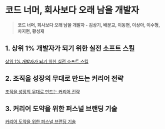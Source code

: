 # 코드 너머, 회사보다 오래 남을 개발자

> **코드 너머, 회사보다 오래 남을 개발자 - 김상기, 배문교, 이동현, 이상아, 이수형, 차지현, 황성재**

## 1. 상위 1% 개발자가 되기 위한 실전 소프트 스킬

[상위 1% 개발자가 되기 위한 실전 소프트 스킬](./top-1-percent-dev-soft-skills.md)

## 2. 조직을 성장의 무대로 만드는 커리어 전략

[조직을 성장의 무대로 만드는 커리어 전략](./career-strategy-growth-organization.md)

## 3. 커리어 도약을 위한 퍼스널 브랜딩 기술

[커리어 도약을 위한 퍼스널 브랜딩 기술](./personal-branding-for-career-growth.md)

